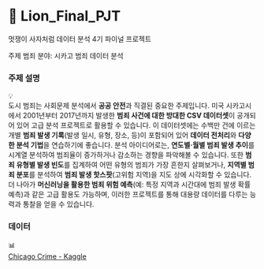 # 🦁 Lion_Final_PJT
멋쟁이 사자처럼 데이터 분석 4기 파이널 프로젝트

주제
범죄 분야: 시카고 범죄 데이터 분석  

### 주제 설명
💡  
도시 범죄는 사회문제 분석에서 **공공 안전**과 직결된 중요한 주제입니다. 미국 시카고시에서 2001년부터 2017년까지 발생한 **범죄 사건에 대한 방대한 CSV 데이터셋**이 공개되어 있어 고급 분석 프로젝트로 활용할 수 있습니다. 이 데이터셋에는 수백만 건에 이르는 개별 **범죄 발생 기록**(발생 일시, 유형, 장소, 등)이 포함되어 있어 **데이터 전처리**와 **다양한 분석 기법**을 연습하기에 좋습니다. 분석 아이디어로는, **연도별·월별 범죄 발생 추이**를 시계열 분석하여 범죄율이 증가하거나 감소하는 경향을 파악해볼 수 있습니다. 또한 **범죄 유형별 발생 빈도**를 집계하여 어떤 유형의 범죄가 가장 흔한지 살펴보거나, **지역별 범죄 분포**를 분석하여 **범죄 발생 핫스팟**(고위험 지역)을 지도 상에 시각화할 수 있습니다. 더 나아가 **머신러닝을 활용한 범죄 위험 예측**(예: 특정 지역과 시간대에 범죄 발생 확률 예측)과 같은 고급 활용도 가능하며, 이러한 프로젝트를 통해 대용량 데이터를 다루는 능력과 통찰을 얻을 수 있습니다.

### 데이터
📊  
[Chicago Crime - Kaggle](https://www.kaggle.com/datasets/abhisheksinghblr/chicago-crime#:~:text=The%20Chicago%20Crime%20dataset%20contains,Chicago%20from%202001%20to%202017)

